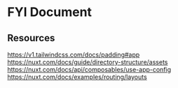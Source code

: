 # FYI Document

## Resources

https://v1.tailwindcss.com/docs/padding#app
https://nuxt.com/docs/guide/directory-structure/assets
https://nuxt.com/docs/api/composables/use-app-config
https://nuxt.com/docs/examples/routing/layouts
